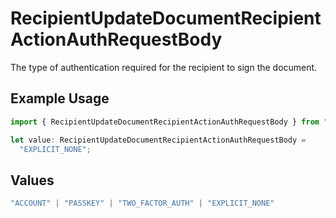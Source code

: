 # RecipientUpdateDocumentRecipientActionAuthRequestBody

The type of authentication required for the recipient to sign the document.

## Example Usage

```typescript
import { RecipientUpdateDocumentRecipientActionAuthRequestBody } from "@documenso/sdk-typescript/models/operations";

let value: RecipientUpdateDocumentRecipientActionAuthRequestBody =
  "EXPLICIT_NONE";
```

## Values

```typescript
"ACCOUNT" | "PASSKEY" | "TWO_FACTOR_AUTH" | "EXPLICIT_NONE"
```